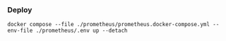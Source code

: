 ### Deploy

```
docker compose --file ./prometheus/prometheus.docker-compose.yml --env-file ./prometheus/.env up --detach
```
